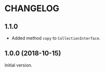 CHANGELOG
=========

## 1.1.0

* Added method `copy` to `CollectionInterface`.

## 1.0.0 (2018-10-15)

Initial version.